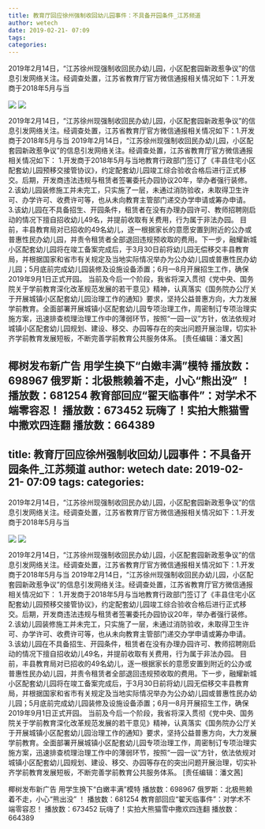 ```yaml
---
title: 教育厅回应徐州强制收回幼儿园事件：不具备开园条件_江苏频道
author: wetech
date: 2019-02-21- 07:09
tags: 
categories: 
---
```

2019年2月14日，“江苏徐州现强制收回民办幼儿园，小区配套园新政惹争议”的信息引发网络关注。经调查处置，江苏省教育厅官方微信通报相关情况如下：1.开发商于2018年5月与当
<!-- more -->
                
<img align="center" border="0" src="http://p3.ifengimg.com/a/2019_08/e8de524004d49d7_size17_w500_h195.jpg" />
                
<img align="center" border="0" src="http://p2.ifengimg.com/a/2016/0810/204c433878d5cf9size1_w16_h16.png" />
                
            
2019年2月14日，“江苏徐州现强制收回民办幼儿园，小区配套园新政惹争议”的信息引发网络关注。经调查处置，江苏省教育厅官方微信通报相关情况如下：1.开发商于2018年5月与当
2019年2月14日，“江苏徐州现强制收回民办幼儿园，小区配套园新政惹争议”的信息引发网络关注。经调查处置，江苏省教育厅官方微信通报相关情况如下：
1.开发商于2018年5月与当地教育行政部门签订了《丰县住宅小区配套幼儿园预移交接管协议》，约定配套幼儿园竣工综合验收合格后进行正式移交。后期，开发商违法违规与租赁者签署委托办园协议20年，举办者强行装修。
2.该幼儿园装修施工并未完工，只实施了一层，未通过消防验收，未取得卫生许可、办学许可、收费许可等，也从未向教育主管部门递交办学申请或筹办申请。
3.该幼儿园在不具备招生、开园条件，租赁者在没有办理办园许可、教师招聘刚启动的情况下擅自招收幼儿49名，并提前收取有关费用，行为属于非法办园。
目前，丰县教育局对已招收的49名幼儿，逐一根据家长的意愿安置到附近的公办或普惠性民办幼儿园，并责令租赁者全部退回违规预收取的费用。下一步，融耀新城小区配套幼儿园将在竣工备案完成后，于3月30日前将幼儿园无偿移交丰县教育局，并根据国家和省市有关规定及当地实际情况举办为公办幼儿园或普惠性民办幼儿园；5月底前完成幼儿园装修及设施设备添置；6月—8月开展招生工作，确保2019年9月1日正式开园。
当前及今后一个阶段，我省将深入贯彻《党中央、国务院关于学前教育深化改革规范发展的若干意见》精神，认真落实《国务院办公厅关于开展城镇小区配套幼儿园治理工作的通知》要求，坚持公益普惠方向，大力发展学前教育。全面部署开展城镇小区配套幼儿园专项治理工作，周密制订专项治理实施方案，迅速排查梳理治理工作中的薄弱环节，按照“一园一议”方针，依法依规对城镇小区配套幼儿园规划、建设、移交、办园等存在的突出问题开展治理，切实补齐学前教育发展短板，不断完善学前教育公共服务体系。
[责任编辑：潘文茜]
            
椰树发布新广告 用学生换下“白嫩丰满”模特
播放数：698967
俄罗斯：北极熊赖着不走，小心“熊出没” ！
播放数：681254
教育部回应“翟天临事件”：对学术不端零容忍！
播放数：673452
玩嗨了！实拍大熊猫雪中撒欢四连翻
播放数：664389
---
title: 教育厅回应徐州强制收回幼儿园事件：不具备开园条件_江苏频道
author: wetech
date: 2019-02-21- 07:09
tags: 
categories: 
---
2019年2月14日，“江苏徐州现强制收回民办幼儿园，小区配套园新政惹争议”的信息引发网络关注。经调查处置，江苏省教育厅官方微信通报相关情况如下：1.开发商于2018年5月与当
<!-- more -->
                
<img align="center" border="0" src="http://p3.ifengimg.com/a/2019_08/e8de524004d49d7_size17_w500_h195.jpg" />
                
<img align="center" border="0" src="http://p2.ifengimg.com/a/2016/0810/204c433878d5cf9size1_w16_h16.png" />
                
            
2019年2月14日，“江苏徐州现强制收回民办幼儿园，小区配套园新政惹争议”的信息引发网络关注。经调查处置，江苏省教育厅官方微信通报相关情况如下：1.开发商于2018年5月与当
2019年2月14日，“江苏徐州现强制收回民办幼儿园，小区配套园新政惹争议”的信息引发网络关注。经调查处置，江苏省教育厅官方微信通报相关情况如下：
1.开发商于2018年5月与当地教育行政部门签订了《丰县住宅小区配套幼儿园预移交接管协议》，约定配套幼儿园竣工综合验收合格后进行正式移交。后期，开发商违法违规与租赁者签署委托办园协议20年，举办者强行装修。
2.该幼儿园装修施工并未完工，只实施了一层，未通过消防验收，未取得卫生许可、办学许可、收费许可等，也从未向教育主管部门递交办学申请或筹办申请。
3.该幼儿园在不具备招生、开园条件，租赁者在没有办理办园许可、教师招聘刚启动的情况下擅自招收幼儿49名，并提前收取有关费用，行为属于非法办园。
目前，丰县教育局对已招收的49名幼儿，逐一根据家长的意愿安置到附近的公办或普惠性民办幼儿园，并责令租赁者全部退回违规预收取的费用。下一步，融耀新城小区配套幼儿园将在竣工备案完成后，于3月30日前将幼儿园无偿移交丰县教育局，并根据国家和省市有关规定及当地实际情况举办为公办幼儿园或普惠性民办幼儿园；5月底前完成幼儿园装修及设施设备添置；6月—8月开展招生工作，确保2019年9月1日正式开园。
当前及今后一个阶段，我省将深入贯彻《党中央、国务院关于学前教育深化改革规范发展的若干意见》精神，认真落实《国务院办公厅关于开展城镇小区配套幼儿园治理工作的通知》要求，坚持公益普惠方向，大力发展学前教育。全面部署开展城镇小区配套幼儿园专项治理工作，周密制订专项治理实施方案，迅速排查梳理治理工作中的薄弱环节，按照“一园一议”方针，依法依规对城镇小区配套幼儿园规划、建设、移交、办园等存在的突出问题开展治理，切实补齐学前教育发展短板，不断完善学前教育公共服务体系。
[责任编辑：潘文茜]
            
椰树发布新广告 用学生换下“白嫩丰满”模特
播放数：698967
俄罗斯：北极熊赖着不走，小心“熊出没” ！
播放数：681254
教育部回应“翟天临事件”：对学术不端零容忍！
播放数：673452
玩嗨了！实拍大熊猫雪中撒欢四连翻
播放数：664389
